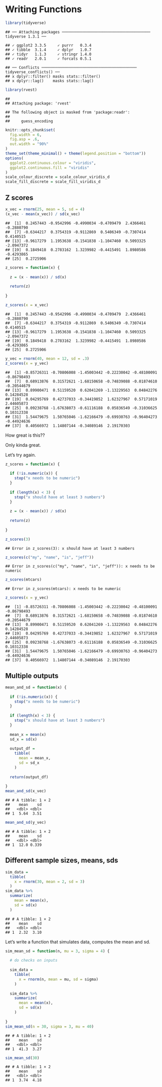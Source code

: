 Writing Functions
================

``` r
library(tidyverse)
```

    ## ── Attaching packages ─────────────────────────────────────── tidyverse 1.3.1 ──

    ## ✓ ggplot2 3.3.5     ✓ purrr   0.3.4
    ## ✓ tibble  3.1.4     ✓ dplyr   1.0.7
    ## ✓ tidyr   1.1.3     ✓ stringr 1.4.0
    ## ✓ readr   2.0.1     ✓ forcats 0.5.1

    ## ── Conflicts ────────────────────────────────────────── tidyverse_conflicts() ──
    ## x dplyr::filter() masks stats::filter()
    ## x dplyr::lag()    masks stats::lag()

``` r
library(rvest)
```

    ## 
    ## Attaching package: 'rvest'

    ## The following object is masked from 'package:readr':
    ## 
    ##     guess_encoding

``` r
knitr::opts_chunk$set(
  fig.width = 6,
  fig.asp = .6,
  out.width = "90%"
)
theme_set(theme_minimal() + theme(legend.position = "bottom"))
options(
  ggplot2.continuous.colour = "viridis",
  ggplot2.continuous.fill = "viridis"
)
scale_colour_discrete = scale_colour_viridis_d
scale_fill_discrete = scale_fill_viridis_d
```

## Z scores

``` r
x_vec = rnorm(25, mean = 5, sd = 4)
(x_vec - mean(x_vec)) / sd(x_vec)
```

    ##  [1]  0.2457443 -0.9542996 -0.4990034 -0.4709479  2.4366461 -0.2880790
    ##  [7] -0.6344217  0.3754319 -0.9112869  0.5406349 -0.7307414  0.4140515
    ## [13] -0.9617279  1.1953638 -0.1541838 -1.1047460  0.5093325 -2.0947372
    ## [19]  0.1849418  0.2783162  1.3239982 -0.4415491  1.8980586 -0.4293865
    ## [25]  0.2725906

``` r
z_scores = function(x) {
  
  z = (x - mean(x)) / sd(x)
  
  return(z)
  
}

z_scores(x = x_vec)
```

    ##  [1]  0.2457443 -0.9542996 -0.4990034 -0.4709479  2.4366461 -0.2880790
    ##  [7] -0.6344217  0.3754319 -0.9112869  0.5406349 -0.7307414  0.4140515
    ## [13] -0.9617279  1.1953638 -0.1541838 -1.1047460  0.5093325 -2.0947372
    ## [19]  0.1849418  0.2783162  1.3239982 -0.4415491  1.8980586 -0.4293865
    ## [25]  0.2725906

``` r
y_vec = rnorm(40, mean = 12, sd = .3)
z_scores(x = y_vec)
```

    ##  [1] -0.85726311 -0.70806008 -1.45003442 -0.22230042 -0.48100091 -0.86798493
    ##  [7]  0.68913876  0.31572621 -1.68150658 -0.74839088 -0.01874610 -0.20544679
    ## [13]  0.89900471  0.51159520  0.62041269 -1.13229563  0.04842276  0.14284528
    ## [19]  0.04295769  0.42737033 -0.34419852  1.62327967  0.57171019  2.44605873
    ## [25]  0.09238768 -1.67638073 -0.61116188  0.05836549 -0.31036625  0.10312338
    ## [31]  1.54479675  1.50765046 -1.62166479 -0.69930763 -0.96404273 -0.44924636
    ## [37]  0.40566972  1.14807144 -0.34089146  2.19170303

How great is this??

Only kinda great.

Let’s try again.

``` r
z_scores = function(x) {
  
  if (!is.numeric(x)) {
    stop("x needs to be numeric")
  }
  
  if (length(x) < 3) {
    stop("x should have at least 3 numbers")
  }
  
  z = (x - mean(x)) / sd(x)
  
  return(z)
  
}
```

``` r
z_scores(3)
```

    ## Error in z_scores(3): x should have at least 3 numbers

``` r
z_scores(c("my", "name", "is", "jeff"))
```

    ## Error in z_scores(c("my", "name", "is", "jeff")): x needs to be numeric

``` r
z_scores(mtcars)
```

    ## Error in z_scores(mtcars): x needs to be numeric

``` r
z_scores(x = y_vec)
```

    ##  [1] -0.85726311 -0.70806008 -1.45003442 -0.22230042 -0.48100091 -0.86798493
    ##  [7]  0.68913876  0.31572621 -1.68150658 -0.74839088 -0.01874610 -0.20544679
    ## [13]  0.89900471  0.51159520  0.62041269 -1.13229563  0.04842276  0.14284528
    ## [19]  0.04295769  0.42737033 -0.34419852  1.62327967  0.57171019  2.44605873
    ## [25]  0.09238768 -1.67638073 -0.61116188  0.05836549 -0.31036625  0.10312338
    ## [31]  1.54479675  1.50765046 -1.62166479 -0.69930763 -0.96404273 -0.44924636
    ## [37]  0.40566972  1.14807144 -0.34089146  2.19170303

## Multiple outputs

``` r
mean_and_sd = function(x) {
  
  if (!is.numeric(x)) {
    stop("x needs to be numeric")
  }
  
  if (length(x) < 3) {
    stop("x should have at least 3 numbers")
  }
  
  mean_x = mean(x)
  sd_x = sd(x)
  
  output_df = 
    tibble(
      mean = mean_x,
      sd = sd_x
    )
  
  return(output_df)
  
}
mean_and_sd(x_vec)
```

    ## # A tibble: 1 × 2
    ##    mean    sd
    ##   <dbl> <dbl>
    ## 1  5.64  3.51

``` r
mean_and_sd(y_vec)
```

    ## # A tibble: 1 × 2
    ##    mean    sd
    ##   <dbl> <dbl>
    ## 1  12.0 0.339

## Different sample sizes, means, sds

``` r
sim_data = 
  tibble(
    x = rnorm(30, mean = 2, sd = 3)
  )
sim_data %>% 
  summarize(
    mean = mean(x),
    sd = sd(x)
  )
```

    ## # A tibble: 1 × 2
    ##    mean    sd
    ##   <dbl> <dbl>
    ## 1  2.32  3.10

Let’s write a function that simulates data, computes the mean and sd.

``` r
sim_mean_sd = function(n, mu = 3, sigma = 4) {
  
  # do checks on inputs
  
  sim_data = 
    tibble(
      x = rnorm(n, mean = mu, sd = sigma)
    )
  
  sim_data %>% 
    summarize(
      mean = mean(x),
      sd = sd(x)
    )
  
}
sim_mean_sd(n = 30, sigma = 3, mu = 40)
```

    ## # A tibble: 1 × 2
    ##    mean    sd
    ##   <dbl> <dbl>
    ## 1  41.3  3.27

``` r
sim_mean_sd(30)
```

    ## # A tibble: 1 × 2
    ##    mean    sd
    ##   <dbl> <dbl>
    ## 1  3.74  4.18
